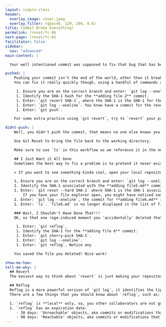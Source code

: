 ```yaml
---
layout: simple-class
header:
  overlay_image: cover.jpeg
  overlay_filter: rgba(46, 129, 200, 0.6)
title: Commit Broke Everything!
permalink: /reset/fc-06
next-page: /reset/fc-01
facilitator: false
sidebar:
  nav: "advanced"
main-content: |  

  Your well intentioned commit was supposed to fix that bug that has been plaguing your project for weeks, but after making the commit things are worse than they were before! First, breathe, you can fix this; for real. Second, remember you aren't the first person who completely broke everything with a commit, heck, even the GitHub Trainers do it from time to time. So, now that you have found yourself in some :ahem: _very_ distinguished company, you can fix that gross commit.  

pushed: |
    Pushing your commit isn't the end of the world, other than it breaking everything, but still, the world will be fine. So, since the commit has been pushed and other collaborators might have begun working on the files related to that commit, especially if they noticed that the commit broke even more things.
    You can fix it really quickly though, using a handful of commands and soon it everything will be back to normal.

     1. Ensure you are on the correct branch and enter: `git log --oneline`.
     1. Identify the SHA-1 hash for the **adding file 2** commit.
     1. Enter: `git revert SHA-1`, where the SHA-1 is the SHA-1 for the **adding file 2** commit. You will be prompted to edit a commit message for the revert, however, you don't need to change the supplied message if you don't want to. Once you are happy with the commit message, close your editor.
     1. Enter: `git log --oneline`. You know have a commit for the revert that you can push up to your remote.
     1. Enter: `git push`.

    For some extra practice using `git revert`, try to `revert` your previous `revert` and `push`ing that back up to your remote.

didnt-push: |
    Well, you didn't push the commit, that means no one else knows you made the project worse than it was. Use the following steps to fix that errant commit.

    Use Git Reset to bring the file back to the working directory.

    Make sure to use `ls` in this workflow as we reference it in the next sub-section

    ## I Just Want it All Gone
    Sometimes the best way to fix a problem is to pretend it never existed in the first place. If after removing the commit you just don't have the patience to deal with this garbage commit, you can use Git to make it look like it never happened. In the previous steps, you brought the file back to the Working Directory, so you could fix the issues you introduced with the initial commit and create a brand new commit that fixed that nagging bug and removed any trace of your previous attempt to fix it. If trying to identify how to get your fix to work is just not getting anywhere, we can use a different command to just get rid of it.

    > If you want to see something kinda cool, open your local repository in a file browser (Finder, My Computer, etc.) and leave it to the side (but in view).

    1. Ensure you are on the correct branch and enter: `git log --oneline`.
    1. Identify the SHA-1 associated with the **adding file5.md** commit.
    1. Enter: `git reset --hard SHA-1` where SHA-1 is the SHA-1 associated with the **adding file5.md** commit.
        If you have your file explorer open, you might have noticed something pretty cool happen!
    1. Enter: `git log --oneline`, the commit for **adding file6.md** is gone!
    1. Enter: `ls`. `file6.md` is no longer displayed in the list of files that exist (unlike before).

    ### Wait, I Shouldn't Have Done That!!!
    OK, so that one rage-induced moment you 'accidentally' deleted that file because you just couldn't stand the sight of it. What if you could bring it back from the dead? You can, with a very nifty command, `reflog`.

     1. Enter: `git reflog`.
     1. Identify the SHA-1 for the **adding file 6** commit.
     1. Enter: `git cherry-pick SHA-1`.
     1. Enter: `git log --oneline`.
     1. Enter: `git reflog`. Notice any

    You saved the file you deleted! Nice work!

show-me-how:
tell-me-why: |
  ## Revert
  The easiest way to think about `revert` is just making your repository do the exact opposite of an existing commit and creating a new commit to record that change. Revert is useful when trying to reverse the changes made in a specific commit, and even _more_ useful if you pushed a change that your want to reverse to your remote. If you want to reverse a large group of changes and haven't pushed (you can actually use this if you have pushed, but there are some caveats to consider) you should use `reset`. For more information about `reset`, check out the 'Tell me why' section in the [Commit Message Sucks](/on-demand/reset/fc-03) scenario.

  ## Reflog
  Reflog is a more powerful version of `git log`, it identifies the tip of a branch or other references as they are updated. For instance, when you ran `git log --oneline` and `git reflog` at the end of the exercise, you saw the initial `reset` and the `cherry-pick`, but `git log --oneline` didn't show that information.
  There are a few things that you should know about `reflog`, such as:

  1. `reflog` is **local** only, so, you other collaborators are not going to be able to find files you deleted in their `reflog`s.
  1. `reflog` has an expiration date:
     - 30 days: 'Unreachable' objects, aka commits or modifications that were made to a branch that no longer exists.
     - 90 days: 'Reachable' objects, aka commits or modifications that were made to a branch that still exists.
---
```

